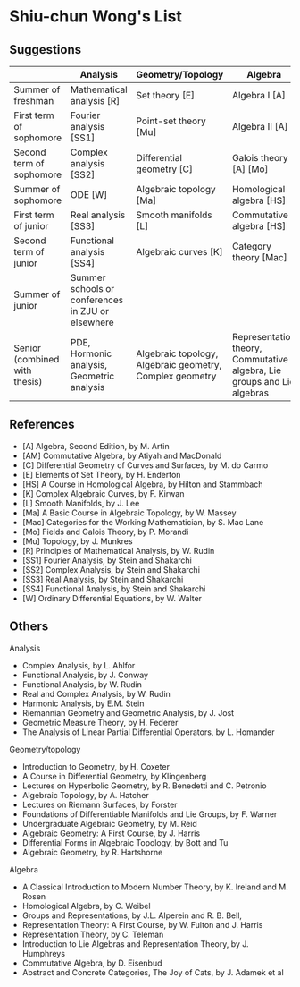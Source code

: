 # Shiu-chun Wong's List

## Suggestions

|  | Analysis | Geometry/Topology | Algebra |
| -- | -------- | ------------------| ------- |
|Summer of freshman | Mathematical analysis [R] | Set theory [E] | Algebra I [A]
| First term of sophomore | Fourier analysis [SS1] | Point-set theory [Mu] | Algebra II [A]
| Second term of sophomore | Complex analysis [SS2] | Differential geometry [C] | Galois theory [A] [Mo]
| Summer of sophomore | ODE [W] | Algebraic topology [Ma] | Homological algebra [HS]
| First term of junior | Real analysis [SS3] | Smooth manifolds [L] | Commutative algebra [HS]
| Second term of junior | Functional analysis [SS4] | Algebraic curves [K] | Category theory [Mac]
| Summer of junior | Summer schools or conferences in ZJU or elsewhere |||
| Senior (combined with thesis) | PDE, Hormonic analysis, Geometric analysis | Algebraic topology, Algebraic geometry, Complex geometry | Representation theory, Commutative algebra, Lie groups and Lie algebras |

## References

 - [A] Algebra, Second Edition, by M. Artin
 - [AM] Commutative Algebra, by Atiyah and MacDonald
 - [C] Differential Geometry of Curves and Surfaces, by M. do Carmo
 - [E] Elements of Set Theory, by H. Enderton
 - [HS] A Course in Homological Algebra, by Hilton and Stammbach
 - [K] Complex Algebraic Curves, by F. Kirwan
 - [L] Smooth Manifolds, by J. Lee
 - [Ma] A Basic Course in Algebraic Topology, by W. Massey
 - [Mac] Categories for the Working Mathematician, by S. Mac Lane
 - [Mo] Fields and Galois Theory, by P. Morandi
 - [Mu] Topology, by J. Munkres
 - [R] Principles of Mathematical Analysis, by W. Rudin
 - [SS1] Fourier Analysis, by Stein and Shakarchi
 - [SS2] Complex Analysis, by Stein and Shakarchi
 - [SS3] Real Analysis, by Stein and Shakarchi
 - [SS4] Functional Analysis, by Stein and Shakarchi
 - [W] Ordinary Differential Equations, by W. Walter

 ## Others

Analysis
 - Complex Analysis, by L. Ahlfor
 - Functional Analysis, by J. Conway
 - Functional Analysis, by W. Rudin
 - Real and Complex Analysis, by W. Rudin
 - Harmonic Analysis, by E.M. Stein
 - Riemannian Geometry and Geometric Analysis, by J. Jost
 - Geometric Measure Theory, by H. Federer
 - The Analysis of Linear Partial Differential Operators, by L. Homander

Geometry/topology
 - Introduction to Geometry, by H. Coxeter
 - A Course in Differential Geometry, by Klingenberg
 - Lectures on Hyperbolic Geometry, by R. Benedetti and C. Petronio
 - Algebraic Topology, by A. Hatcher
 - Lectures on Riemann Surfaces, by Forster
 - Foundations of Differentiable Manifolds and Lie Groups, by F. Warner
 - Undergraduate Algebraic Geometry, by M. Reid
 - Algebraic Geometry: A First Course, by J. Harris
 - Differential Forms in Algebraic Topology, by Bott and Tu
 - Algebraic Geometry, by R. Hartshorne

Algebra
 - A Classical Introduction to Modern Number Theory, by K. Ireland and M. Rosen
 - Homological Algebra, by C. Weibel
 - Groups and Representations, by J.L. Alperein and R. B. Bell,
 - Representation Theory: A First Course, by W. Fulton and J. Harris
 - Representation Theory, by C. Teleman
 - Introduction to Lie Algebras and Representation Theory, by J. Humphreys
 - Commutative Algebra, by D. Eisenbud
 - Abstract and Concrete Categories, The Joy of Cats, by J. Adamek et al
